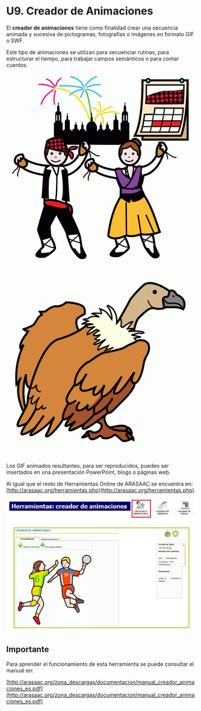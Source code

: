 
# U9. Creador de Animaciones

El **creador de animaciones** tiene como finalidad crear una secuencia animada y sucesiva de pictogramas, fotografías o imágenes en formato GIF o SWF.

Este tipo de animaciones se utilizan para secuenciar rutinas, para estructurar el tiempo, para trabajar campos semánticos o para contar cuentos.

![3.64 Secuencia con vocabulario relativo a las Fiestas del Pilar - Autora: Pilar Delgado](img/fiestasPilar.gif)

![3.65 Secuencia con vocabulario relativo a Aves - Autor: ARASAAC](img/GIFbk3NPI.gif)

Los GIF animados resultantes, para ser reproducidos, pueden ser insertados en una presentación PowerPoint, blogs o páginas web.

Al igual que el resto de Herramientas Online de ARASAAC se encuentra en:[http://arasaac.org/herramientas.php](http://arasaac.org/herramientas.php)

![3.66 Captura de Pantalla del Creador de Animaciones](img/creador_animaciones.JPG)


## Importante

Para aprender el funcionamiento de esta herramienta se puede consultar el manual en:

[http://arasaac.org/zona_descargas/documentacion/manual_creador_animaciones_es.pdf](http://arasaac.org/zona_descargas/documentacion/manual_creador_animaciones_es.pdf)



